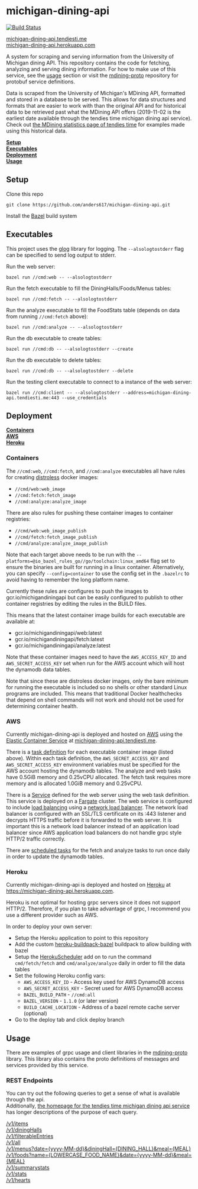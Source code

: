 # michigan-dining-api
[![Build Status](https://travis-ci.org/anders617/michigan-dining-api.svg?branch=master)](https://travis-ci.org/anders617/michigan-dining-api)

[michigan-dining-api.tendiesti.me](https://michigan-dining-api.tendiesti.me/) \
[michigan-dining-api.herokuapp.com](https://michigan-dining-api.herokuapp.com/)

A system for scraping and serving information from the University of Michigan dining API. This repository contains the code for fetching, analyzing and serving dining information. For how to make use of this service, see the [usage](#Usage) section or visit the [mdining-proto](https://github.com/anders617/mdining-proto) repository for protobuf service definitions.


Data is scraped from the University of Michigan's MDining API, formatted and stored in a database to
be served.
This allows for data structures and formats that are easier to work with than the original API and
for historical
data to be retrieved past what the MDining API offers (2019-11-02 is the earliest date available
through the tendies time michigan dining api service).
Check out <a href="https://tendiesti.me/stats">the MDining statistics page of tendies time</a> for
examples made using this historical data.

**[Setup](#Setup)** \
**[Executables](#Executables)** \
**[Deployment](#Deployment)** \
**[Usage](#Usage)** 

## Setup
Clone this repo
```shell
git clone https://github.com/anders617/michigan-dining-api.git
```

Install the [Bazel](https://docs.bazel.build/versions/master/install.html) build system

## Executables
This project uses the [glog](https://github.com/golang/glog) library for logging. The `--alsologtostderr` flag can be specified to send log output to stderr.

Run the web server:
```shell
bazel run //cmd:web -- --alsologtostderr
```

Run the fetch executable to fill the DiningHalls/Foods/Menus tables:
```shell
bazel run //cmd:fetch -- --alsologtostderr
```

Run the analyze executable to fill the FoodStats table (depends on data from running `//cmd:fetch` above):
```shell
bazel run //cmd:analyze -- --alsologtostderr
```

Run the db executable to create tables:
```shell
bazel run //cmd:db -- --alsologtostderr --create
```

Run the db executable to delete tables:
```shell
bazel run //cmd:db -- --alsologtostderr --delete
```

Run the testing client executable to connect to a instance of the web server:
```shell
bazel run //cmd:client -- --alsologtostderr --address=michigan-dining-api.tendiesti.me:443 --use_credentials
```

## Deployment
**[Containers](#Containers)** \
**[AWS](#AWS)** \
**[Heroku](#Heroku)**
### Containers
The `//cmd:web`, `//cmd:fetch`, and `//cmd:analyze` executables all have rules for creating [distroless](https://github.com/GoogleContainerTools/distroless) docker images:
* `//cmd/web:web_image` 
* `//cmd:fetch:fetch_image` 
* `//cmd:analyze:analyze_image`

There are also rules for pushing these container images to container registries:
* `//cmd/web:web_image_publish`
* `//cmd/fetch:fetch_image_publish`
* `//cmd/analyze:analyze_image_publish`

Note that each target above needs to be run with the `--platforms=@io_bazel_rules_go//go/toolchain:linux_amd64` flag set to ensure the binaries are built for running in a linux container. Alternatively, you can specify `--config=container` to use the config set in the `.bazelrc` to avoid having to remember the long platform name.

Currently these rules are configures to push the images to gcr.io/michigandiningapi but can be easily configured to publish to other container registries by editing the rules in the BUILD files.

This means that the latest container image builds for each executable are available at:
* gcr.io/michigandiningapi/web:latest
* gcr.io/michigandiningapi/fetch:latest
* gcr.io/michigandiningapi/analyze:latest

Note that these container images need to have the `AWS_ACCESS_KEY_ID` and `AWS_SECRET_ACCESS_KEY` set when run for the AWS account which will host the dynamodb data tables.

Note that since these are distroless docker images, only the bare minimum for running the executable is included so no shells or other standard Linux programs are included. This means that traditional Docker healthchecks that depend on shell commands will not work and should not be used for determining container health.
### AWS
Currently michigan-dining-api is deployed and hosted on [AWS](https://aws.amazon.com/) using the [Elastic Container Service](https://aws.amazon.com/ecs/) at [michigan-dining-api.tendiesti.me](https://michigan-dining-api.tendiesti.me).

There is a [task definition](https://docs.aws.amazon.com/AmazonECS/latest/developerguide/create-task-definition.html) for each executable container image (listed above). Within each task definition, the `AWS_SECRET_ACCESS_KEY` and `AWS_SECRET_ACCESS_KEY` environment variables must be specified for the AWS account hosting the dynamodb tables. The analyze and web tasks have 0.5GiB memory and 0.25vCPU allocated. The fetch task requires more memory and is allocated 1.0GiB memory and 0.25vCPU.

There is a [Service](https://docs.aws.amazon.com/AmazonECS/latest/developerguide/ecs_services.html) defined for the web server using the web task definition. This service is deployed on a [Fargate](https://docs.aws.amazon.com/AmazonECS/latest/developerguide/AWS_Fargate.html) cluster. The web service is configured to include [load balancing](https://docs.aws.amazon.com/AmazonECS/latest/developerguide/service-load-balancing.html) using a [network load balancer](https://docs.aws.amazon.com/elasticloadbalancing/latest/network/network-load-balancers.html). The network load balancer is configured with an SSL/TLS certificate on its :443 listener and decrypts HTTPS traffic before it is forwarded to the web server. It is important this is a network load balancer instead of an application load balancer since AWS application load balancers do not handle grpc style HTTP/2 traffic correctly.

There are [scheduled tasks](https://docs.aws.amazon.com/AmazonECS/latest/developerguide/scheduled_tasks.html) for the fetch and analyze tasks to run once daily in order to update the dynamodb tables.

### Heroku
Currently michigan-dining-api is deployed and hosted on [Heroku](https://www.heroku.com/home) at https://michigan-dining-api.herokuapp.com.

Heroku is not optimal for hosting grpc servers since it does not support HTTP/2. Therefore, if you plan to take advantage of grpc, I recommend you use a different provider such as AWS.

In order to deploy your own server:
* Setup the Heroku application to point to this repository
* Add the custom [heroku-buildpack-bazel](https://github.com/anders617/heroku-buildpack-bazel) buildpack to allow building with bazel
* Setup the [HerokuScheduler](https://devcenter.heroku.com/articles/scheduler) add on to run the command `cmd/fetch/fetch`  and `cmd/analyze/analyze` daily in order to fill the data tables
* Set the following Heroku config vars:
    * `AWS_ACCESS_KEY_ID` - Access key used for AWS DynamoDB access
    * `AWS_SECRET_ACCESS_KEY` - Secret used for AWS DynamoDB access
    * `BAZEL_BUILD_PATH` - `//cmd:all`
    * `BAZEL_VERSION` - `1.1.0` (or later version)
    * `BUILD_CACHE_LOCATION` - Address of a bazel remote cache server (optional)
* Go to the deploy tab and click deploy branch

## Usage
There are examples of grpc usage and client libraries in the [mdining-proto](https://github.com/anders617/mdining-proto) library. This library also contains the proto definitions of messages and services provided by this service.
### REST Endpoints
You can try out the following queries to get a sense of what is available through the api. \
Additionally, <a href="https://michigan-dining-api.tendiesti.me/" >the homepage for the tendies time michigan dining api service</a> has longer descriptions of the purpose of each query.

[/v1/items](https://michigan-dining-api.tendiesti.me/v1/items) \
[/v1/diningHalls](https://michigan-dining-api.herokuapp.com/v1/diningHalls) \
[/v1/filterableEntries](https://michigan-dining-api.tendiesti.me/v1/filterableEntries) \
[/v1/all](https://michigan-dining-api.tendiesti.me/v1/all) \
[/v1/menus?date={yyyy-MM-dd}&diningHall={DINING_HALL}&meal={MEAL}](https://michigan-dining-api.tendiesti.me/v1/menus?date=2019-11-04&diningHall=Bursley%20Dining%20Hall&meal=LUNCH) \
[/v1/foods?name={LOWERCASE_FOOD_NAME}&date={yyyy-MM-dd}&meal={MEAL}](https://michigan-dining-api.tendiesti.me/v1/foods?name=chicken%20tenders&date=2019-11-08&meal=DINNER) \
[/v1/summarystats](https://michigan-dining-api.tendiesti.me/v1/summarystats) \
[/v1/stats](https://michigan-dining-api.tendiesti.me/v1/stats) \
[/v1/hearts](https://michigan-dining-api.tendiesti.me/v1/hearts?keys=chicken%20tenders)

